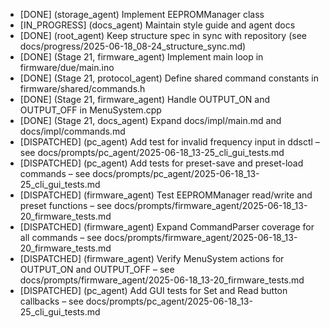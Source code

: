 - [DONE] (storage_agent) Implement EEPROMManager class
- [IN_PROGRESS] (docs_agent) Maintain style guide and agent docs
- [DONE] (root_agent) Keep structure spec in sync with repository (see docs/progress/2025-06-18_08-24_structure_sync.md)
- [DONE] (Stage 21, firmware_agent) Implement main loop in firmware/due/main.ino
- [DONE] (Stage 21, protocol_agent) Define shared command constants in firmware/shared/commands.h
- [DONE] (Stage 21, firmware_agent) Handle OUTPUT_ON and OUTPUT_OFF in MenuSystem.cpp
- [DONE] (Stage 21, docs_agent) Expand docs/impl/main.md and docs/impl/commands.md
- [DISPATCHED] (pc_agent) Add test for invalid frequency input in ddsctl – see docs/prompts/pc_agent/2025-06-18_13-25_cli_gui_tests.md
- [DISPATCHED] (pc_agent) Add tests for preset-save and preset-load commands – see docs/prompts/pc_agent/2025-06-18_13-25_cli_gui_tests.md
- [DISPATCHED] (firmware_agent) Test EEPROMManager read/write and preset functions – see docs/prompts/firmware_agent/2025-06-18_13-20_firmware_tests.md
- [DISPATCHED] (firmware_agent) Expand CommandParser coverage for all commands – see docs/prompts/firmware_agent/2025-06-18_13-20_firmware_tests.md
- [DISPATCHED] (firmware_agent) Verify MenuSystem actions for OUTPUT_ON and OUTPUT_OFF – see docs/prompts/firmware_agent/2025-06-18_13-20_firmware_tests.md
- [DISPATCHED] (pc_agent) Add GUI tests for Set and Read button callbacks – see docs/prompts/pc_agent/2025-06-18_13-25_cli_gui_tests.md
